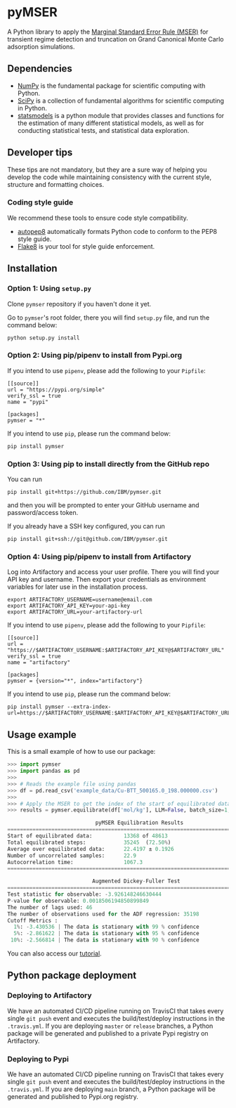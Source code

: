# pyMSER

A Python library to apply the [Marginal Standard Error Rule (MSER)](https://doi.org/10.1177/003754979706900601) for transient regime detection and truncation on Grand Canonical Monte Carlo adsorption simulations.

## Dependencies

* [NumPy](https://numpy.org) is the fundamental package for scientific computing with Python.
* [SciPy](https://scipy.org/) is a collection of fundamental algorithms for scientific computing in Python.
* [statsmodels](https://www.statsmodels.org/) is a python module that provides classes and functions for the estimation of many different statistical models, as well as for conducting statistical tests, and statistical data exploration.

## Developer tips

These tips are not mandatory, but they are a sure way of helping you develop the code while maintaining consistency with the current style, structure and formatting choices.

### Coding style guide

We recommend these tools to ensure code style compatibility.

* [autopep8](https://pypi.org/project/autopep8/) automatically formats Python code to conform to the PEP8 style guide.
* [Flake8](https://flake8.pycqa.org) is your tool for style guide enforcement.

## Installation

### Option 1: Using `setup.py`

Clone `pymser` repository if you haven't done it yet.

Go to `pymser`'s root folder, there you will find `setup.py` file, and run the command below:

```Shell
python setup.py install
```

### Option 2: Using pip/pipenv to install from Pypi.org

If you intend to use `pipenv`, please add the following to your `Pipfile`:

```Pipfile
[[source]]
url = "https://pypi.org/simple"
verify_ssl = true
name = "pypi"

[packages]
pymser = "*"
```

If you intend to use `pip`, please run the command below:

```Shell
pip install pymser
```

### Option 3: Using pip to install directly from the GitHub repo

You can run

```Shell
pip install git+https://github.com/IBM/pymser.git
```

and then you will be prompted to enter your GitHub username and password/access token.

If you already have a SSH key configured, you can run

```Shell
pip install git+ssh://git@github.com/IBM/pymser.git
```

### Option 4: Using pip/pipenv to install from Artifactory

Log into Artifactory and access your user profile. There you will find your API key and username. Then export your credentials as environment variables for later use in the installation process.

```Shell
export ARTIFACTORY_USERNAME=username@email.com
export ARTIFACTORY_API_KEY=your-api-key
export ARTIFACTORY_URL=your-artifactory-url
```

If you intend to use `pipenv`, please add the following to your `Pipfile`:

```Pipfile
[[source]]
url = "https://$ARTIFACTORY_USERNAME:$ARTIFACTORY_API_KEY@$ARTIFACTORY_URL"
verify_ssl = true
name = "artifactory"

[packages]
pymser = {version="*", index="artifactory"}
```

If you intend to use `pip`, please run the command below:

```Shell
pip install pymser --extra-index-url=https://$ARTIFACTORY_USERNAME:$ARTIFACTORY_API_KEY@$ARTIFACTORY_URL
```

## Usage example

This is a small example of how to use our package:

```Python
>>> import pymser
>>> import pandas as pd
>>>
>>> # Reads the example file using pandas
>>> df = pd.read_csv('example_data/Cu-BTT_500165.0_198.000000.csv')
>>>
>>> # Apply the MSER to get the index of the start of equilibrated data
>>> results = pymser.equilibrate(df['mol/kg'], LLM=False, batch_size=1, ADF_test=True, uncertainty='uSD', print_results=True)

                            pyMSER Equilibration Results
==============================================================================
Start of equilibrated data:          13368 of 48613
Total equilibrated steps:            35245  (72.50%)
Average over equilibrated data:      22.4197 ± 0.1926
Number of uncorrelated samples:      22.9
Autocorrelation time:                1067.3
==============================================================================

                           Augmented Dickey-Fuller Test
==============================================================================
Test statistic for observable: -3.926148246630444
P-value for observable: 0.0018506194850899849
The number of lags used: 46
The number of observations used for the ADF regression: 35198
Cutoff Metrics :
  1%: -3.430536 | The data is stationary with 99 % confidence
  5%: -2.861622 | The data is stationary with 95 % confidence
 10%: -2.566814 | The data is stationary with 90 % confidence
```

You can also access our [tutorial](pymser_tutorial.ipynb).

## Python package deployment

### Deploying to Artifactory

We have an automated CI/CD pipeline running on TravisCI that takes every single `git push` event and executes the build/test/deploy instructions in the `.travis.yml`. If you are deploying `master` or `release` branches, a Python package will be generated and published to a private Pypi registry on Artifactory.

### Deploying to Pypi

We have an automated CI/CD pipeline running on TravisCI that takes every single `git push` event and executes the build/test/deploy instructions in the `.travis.yml`. If you are deploying `main` branch, a Python package will be generated and published to Pypi.org registry.
